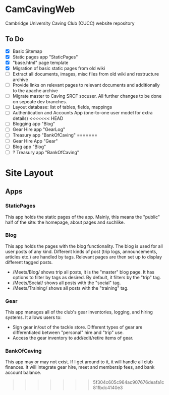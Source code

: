 # CamCavingWeb
Cambridge University Caving Club (CUCC) website repository

## To Do
- [x] Basic Sitemap
- [x] Static pages app "StaticPages"
- [x] "base.html" page template
- [x] Migration of basic static pages from old wiki
- [ ] Extract all documents, images, misc files from old wiki and restructure archive
- [ ] Provide links on relevant pages to relevant documents and additionally to the apache archive
- [ ] Migrate master to Caving SRCF socuser. All further changes to be done on sepeate dev branches.
- [ ] Layout database: list of tables, fields, mappings
- [ ] Authentication and Accounts App (one-to-one user model for extra details)
<<<<<<< HEAD
- [ ] Blogging app "Blog"
- [ ] Gear Hire app "GearLog"
- [ ] Treasury app "BankOfCaving"
=======
- [ ] Gear Hire App "Gear"
- [ ] Blog app "Blog"
- [ ] ? Treasury app "BankOfCaving"

# Site Layout
## Apps
### StaticPages
This app holds the static pages of the app. Mainly, this means the "public" half of the site: the homepage, about pages and suchlike.

### Blog
This app holds the pages with the blog functionality. The blog is used for all user posts of any kind. Different kinds of post (trip logs, announcements, articles etc.) are handled by tags. Relevant pages are then set up to display different tagged posts.

- /Meets/Blog/ shows trip all posts, it is the "master" blog page. It has options to filter by tags as desired. By default, it filters by the "trip" tag.
- /Meets/Social/ shows all posts with the "social" tag.
- /Meets/Training/ shows all posts with the "training" tag.

### Gear
This app manages all of the club's gear inventories, logging, and hiring systems. It allows users to:

- Sign gear in/out of the tackle store. Different types of gear are differentiated between "personal" hire and "trip" use.
- Access the gear inventory to add/edit/retire items of gear.

### BankOfCaving
This app may or may not exist. If I get around to it, it will handle all club finances. It will integrate gear hire, meet and membersip fees, and bank account balance.
>>>>>>> 5f304c605c964ac907676deafa1c81fbdc4140e3
